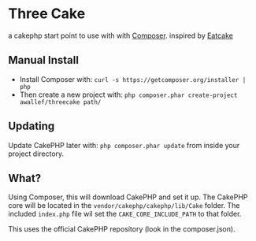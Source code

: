 # Three Cake

a cakephp start point to use with with [Composer](http://getcomposer.org/).
inspired by [Eatcake](https://github.com/shama/eatcake/)

## Manual Install

* Install Composer with: `curl -s https://getcomposer.org/installer | php`
* Then create a new project with: `php composer.phar create-project awallef/threecake path/`

## Updating

Update CakePHP later with: `php composer.phar update` from inside your project directory.

## What?

Using Composer, this will download CakePHP and set it up. The CakePHP core will
be located in the `vendor/cakephp/cakephp/lib/Cake` folder. The included
`index.php` file wil set the `CAKE_CORE_INCLUDE_PATH` to that folder.

This uses the official CakePHP repository (look in the composer.json).
